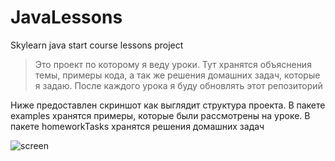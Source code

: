 # JavaLessons
Skylearn java start course lessons project

>Это проект по которому я веду уроки. Тут хранятся объяснения темы, примеры кода, а так же решения домашних задач, которые я задаю. После каждого урока я буду обновлять этот репозиторий

Ниже предоставлен скриншот как выглядит структура проекта. В пакете examples хранятся примеры, которые были рассмотрены на уроке. В пакете homeworkTasks хранятся решения домашних задач

![screen](https://user-images.githubusercontent.com/90541044/199506072-0d486e33-334e-40d3-b9bf-6cdc5a6d1732.png)

